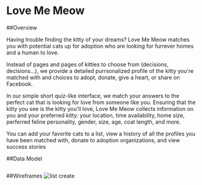 # Love Me Meow

##Overview

Having trouble finding the kitty of your dreams? Love Me Meow matches you with potential cats up for adoption who are looking for furrever homes and a human to love.

Instead of pages and pages of kitties to choose from (decisions, decisions...), we provide a detailed purrsonalized profile of the kitty you're matched with and choices to adopt, donate, give a heart, or share on Facebook.    

In our simple short quiz-like interface, we match your answers to the perfect cat that is looking for love from someone like you. Ensuring that the kitty you see is the kitty you'll love, Love Me Meow collects information on you and your preferred kitty: your location, time availability, home size, perferred feline personality, gender, size, age, coat length, and more.  

You can add your favorite cats to a list, view a history of all the profiles you have been matched with, donate to adoption organizations, and view success stories    

##Data Model
```javascript
```

##Wireframes
![list create](img/list-create.png)